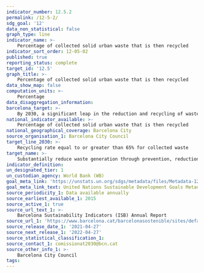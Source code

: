 ```yaml
---
indicator_number: 12.5.2
permalink: /12-5-2/
sdg_goal: '12'
data_non_statistical: false
graph_type: line
indicator_name: >-
    Percentage of collected solid urban waste that is then recycled
indicator_sort_order: 12-05-02
published: true
reporting_status: complete
target_id: '12.5'
graph_title: >-
    Percentage of collected solid urban waste that is then recycled
data_show_map: false
computation_units: >-
    Percentage
data_disaggregation_information:
barcelona_target: >-
    By 2030, a significant leap in the reduction and recycling of waste
national_indicator_available: >-
    Percentage of collected solid urban waste that is then recycled
national_geographical_coverage: Barcelona City
source_organisation_1: Barcelona City Council
target_line_2030: >-
    Recycling rate equal to or greater than 65% for collected waste
target_name: >-
    Substantially reduce waste generation through prevention, reduction, recycling and reuse policies
indicator_definition:
un_designated_tier: 1
un_custodian_agency: World Bank (WB)
goal_meta_link: 'https://unstats.un.org/sdgs/metadata/files/Metadata-12-05-01.pdf'
goal_meta_link_text: United Nations Sustainable Development Goals Metadata (pdf 894kB)
source_periodicity_1: Data available annually
source_earliest_available_1: 2015
source_active_1: true
source_url_text_1: >-
    Barcelona Sustainability Indicators (ISB) Annual Report 
source_url_1: 'https://www.barcelona.cat/barcelonasostenible/sites/default/files/Indicadors/Indicadors2018/2018_informe_indicadors_sostenibilitat-bcn_0.pdf'
source_release_date_1: '2021-04-27'
source_next_release_1: '2022-04-27'
source_statistical_classification_1: 
source_contact_1: comissionat2030@bcn.cat
source_other_info_1: >-
    Barcelona City Council
tags:
---
```

